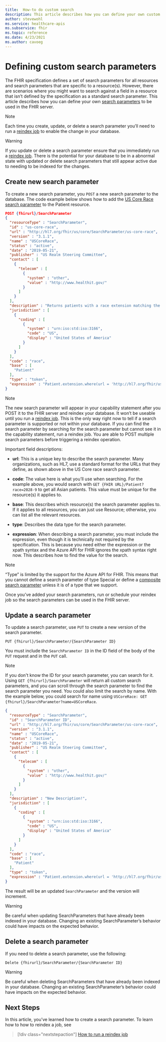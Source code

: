 ```yaml
---
title:  How-to do custom search
description: This article describes how you can define your own custom search parameters to be used in the database. 
author: stevewohl
ms.service: healthcare-apis
ms.subservice: fhir
ms.topic: reference
ms.date: 4/23/2021
ms.author: cavoeg
---
```

# Defining custom search parameters

The FHIR specification defines a set of search parameters for all resources and search parameters that are specific to a resource(s). However, there are scenarios where you might want to search against a field in a resource that isn’t defined by the specification as a standard search parameter. This article describes how you can define your own [search parameters](https://www.hl7.org/fhir/searchparameter.html) to be used in the FHIR server.

> [!NOTE]
> Each time you create, update, or delete a search parameter you’ll need to run a [reindex job](how-to-run-a-reindex.md) to enable the change in your database.

> [!Warning]
> If you update or delete a search parameter ensure that you immediately run a [reindex job](how-to-run-a-reindex.md). There is the potential for your database to be in a abnormal state with updated or delete search parameters that still appear active due to needing to be indexed for the changes. 

## Create new search parameter

To create a new search parameter, you `POST` a new search parameter to the database. The code example below shows how to add the [US Core Race search parameter](http://hl7.org/fhir/us/core/STU3.1.1/SearchParameter-us-core-race.html) to the Patient resource.

```json
POST {fhirurl}/SearchParameter
{
  "resourceType" : "SearchParameter",
  "id" : "us-core-race",
  "url" : "http://hl7.org/fhir/us/core/SearchParameter/us-core-race",
  "version" : "3.1.1",
  "name" : "USCoreRace",
  "status" : "active",
  "date" : "2019-05-21",
  "publisher" : "US Realm Steering Committee",
  "contact" : [
    {
      "telecom" : [
        {
          "system" : "other",
          "value" : "http://www.healthit.gov/"
        }
      ]
    }
  ],
  "description" : "Returns patients with a race extension matching the specified code.",
  "jurisdiction" : [
    {
      "coding" : [
        {
          "system" : "urn:iso:std:iso:3166",
          "code" : "US",
          "display" : "United States of America"
        }
      ]
    }
  ],
  "code" : "race",
  "base" : [
    "Patient"
  ],
  "type" : "token",
  "expression" : "Patient.extension.where(url = 'http://hl7.org/fhir/us/core/StructureDefinition/us-core-race').extension.value.code"
}

``` 

> [!NOTE]
> The new search parameter will appear in your capability statement after you POST it to the FHIR server and reindex your database. It won’t be useable until you run a [reindex job](how-to-run-a-reindex.md). This is the only way right now to tell if a search parameter is supported or not within your database. If you can find the search parameter by searching for the search parameter but cannot see it in the capability statement, run a reindex job. You are able to POST multiple search parameters before triggering a reindex operation.

Important field descriptions:

* **url**: This is a unique key to describe the search parameter. Many organizations, such as HL7, use a standard format for the URLs that they define, as shown above in the US Core race search parameter.

* **code**: The value here is what you’ll use when searching. For the example above, you would search with `GET {FHIR URL}/Patient?race=2028-9` to get all Asian patients. This value must be unique for the resource(s) it applies to.

* **base**: This describes which resource(s) the search parameter applies to. If it applies to all resources, you can just use Resource; otherwise, you can list all the relevant resources.
 
* **type**: Describes the data type for the search parameter.

* **expression**: When describing a search parameter, you must include the expression, even though it is technically not required by the specification. This is because you need either the expression or the xpath syntax and the Azure API for FHIR ignores the xpath syntax right now. This describes how to find the value for the search. 

> [!NOTE]
> “Type” is limited by the support for the Azure API for FHIR. This means that you cannot define a search parameter of type Special or define a [composite search parameter](overview-fhir-search.md) unless it is of a type that we support.

Once you’ve added your search parameters, run or schedule your reindex job so the search parameters can be used in the FHIR server.

## Update a search parameter

To update a search parameter, use `PUT` to create a new version of the search parameter.

`PUT {fhirurl}/SearchParameter/{SearchParameter ID}`

You must include the `SearchParameter ID` in the ID field of the body of the `PUT` request and in the `PUT` call.

> [!NOTE]
> If you don't know the ID for your search parameter, you can search for it. Using `GET {fhirurl}/SearchParameter` will return all custom search parameters, and you can scroll through the search parameter to find the search parameter you need. You could also limit the search by name. With the example below, you could search for name using `USCoreRace: GET {fhirurl}/SearchParameter?name=USCoreRace`.

```json
{
  "resourceType" : "SearchParameter",
  "id" : "SearchParameter ID",
  "url" : "http://hl7.org/fhir/us/core/SearchParameter/us-core-race",
  "version" : "3.1.1",
  "name" : "USCoreRace",
  "status" : "active",
  "date" : "2019-05-21",
  "publisher" : "US Realm Steering Committee",
  "contact" : [
    {
      "telecom" : [
        {
          "system" : "other",
          "value" : "http://www.healthit.gov/"
        }
      ]
    }
  ],
  "description" : "New Description!",
  "jurisdiction" : [
    {
      "coding" : [
        {
          "system" : "urn:iso:std:iso:3166",
          "code" : "US",
          "display" : "United States of America"
        }
      ]
    }
  ],
  "code" : "race",
  "base" : [
    "Patient"
  ],
  "type" : "token",
  "expression" : "Patient.extension.where(url = 'http://hl7.org/fhir/us/core/StructureDefinition/us-core-race').extension.value.code"
}

```

The result will be an updated `SearchParameter` and the version will increment.

  > [!Warning]
> Be careful when updating SearchParameters that have already been indexed in your database. Changing an existing SearchParameter’s behavior could have impacts on the expected behavior. 

## Delete a search parameter

If you need to delete a search parameter, use the following:

`Delete {fhirurl}/SearchParameter/{SearchParameter ID}`

> [!Warning]
> Be careful when deleting SearchParameters that have already been indexed in your database. Changing an existing SearchParameter’s behavior could have impacts on the expected behavior.

## Next Steps

In this article, you’ve learned how to create a search parameter. To learn how to how to reindex a job, see

>[!div class="nextstepaction"]
>[How to run a reindex job](how-to-run-a-reindex.md)
